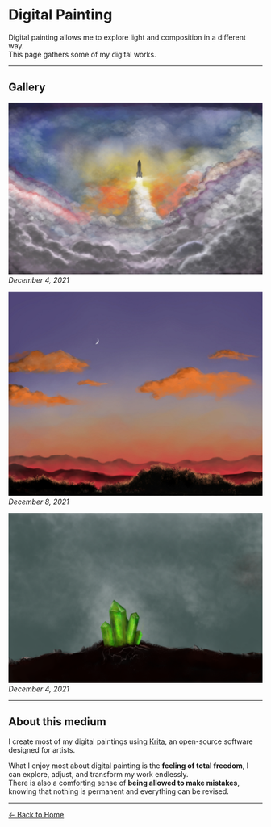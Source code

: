 # Digital Painting

Digital painting allows me to explore light and composition in a different way.  
This page gathers some of my digital works.

---

## Gallery

![Beyond the clouds](20220408_140117.jpg)
*December 4, 2021*

![The Land of Peace](20211208_145557.jpg)
*December 8, 2021*

![Emerald](20211204_154459.png)
*December 4, 2021*

---

## About this medium

I create most of my digital paintings using [Krita](https://krita.org/en/), an open-source software designed for artists.  

What I enjoy most about digital painting is the **feeling of total freedom**, I can explore, adjust, and transform my work endlessly.  
There is also a comforting sense of **being allowed to make mistakes**, knowing that nothing is permanent and everything can be revised.

---

[← Back to Home](index.md)
